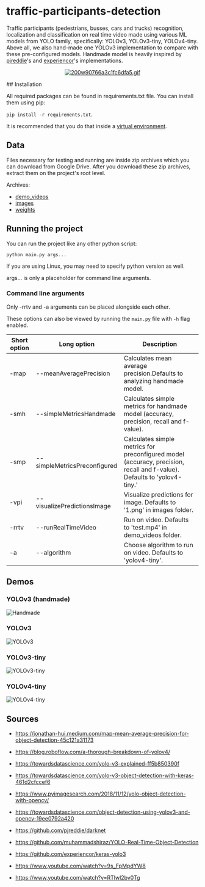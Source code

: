 # traffic-participants-detection

Traffic participants (pedestrians, busses, cars and trucks) recognition, localization and classification on real time video made using various ML models from YOLO family, specifically: YOLOv3, YOLOv3-tiny, YOLOv4-tiny. Above all, we also hand-made one YOLOv3 implementation to compare with these pre-configured models. Handmade model is heavily inspired by [pjreddie](https://github.com/pjreddie/darknet)'s and [experiencor](https://github.com/experiencor/keras-yolo3)'s implementations.

<div align="center"> 

  [![200w90766a3c1fc6dfa5.gif](https://s10.gifyu.com/images/200w90766a3c1fc6dfa5.gif)](https://gifyu.com/image/SbW8Q) 

</div>
## Installation

All required packages can be found in requirements.txt file. You can install them using pip:

`pip install -r requirements.txt`.

It is recommended that you do that inside a [virtual environment](https://docs.python.org/3/tutorial/venv.html).

## Data

Files necessary for testing and running are inside zip archives which you can download from Google Drive. After you download these zip archives, extract them on the project's root level.

Archives:

- [demo_videos](https://drive.google.com/file/d/1IkQJcNYo4uXjHGW2AVfFj4x9M9H9s3-V/view?usp=sharing)
- [images](https://drive.google.com/file/d/1U7lpKty4WrqENrBfXwfcCTJsgW3yk8gp/view?usp=sharing)
- [weights](https://drive.google.com/file/d/1aR09gku6OqK669yO9B1FNuDmHiniDqsP/view?usp=sharing)

## Running the project

You can run the project like any other python script:

`python main.py args...`

If you are using Linux, you may need to specify python version as well.

args... is only a placeholder for command line arguments.

### Command line arguments

Only -rrtv and -a arguments can be placed alongside each other.

These options can also be viewed by running the `main.py` file with `-h` flag enabled.

| Short option | Long option                  | Description                                                                                                             |
| ------------ | ---------------------------- | ----------------------------------------------------------------------------------------------------------------------- |
| -map         | --meanAveragePrecision       | Calculates mean average precision.Defaults to analyzing handmade model.                                                 |
| -smh         | --simpleMetricsHandmade      | Calculates simple metrics for handmade model (accuracy, precision, recall and f-value).                                 |
| -smp         | --simpleMetricsPreconfigured | Calculates simple metrics for preconfigured model (accuracy, precision, recall and f-value). Defaults to 'yolov4-tiny.' |
| -vpi         | --visualizePredictionsImage  | Visualize predictions for image. Defaults to '1.png' in images folder.                                                  |
| -rrtv        | --runRealTimeVideo           | Run on video. Defaults to 'test.mp4' in demo_videos folder.                                                             |
| -a           | --algorithm                  | Choose algorithm to run on video. Defaults to 'yolov4-tiny'.                                                            |

## Demos

### YOLOv3 (handmade)
![Handmade](./demos/handmade.gif)

### YOLOv3
![YOLOv3](./demos/v3.gif)

### YOLOv3-tiny
![YOLOv3-tiny](./demos/v3-tiny.gif)

### YOLOv4-tiny
![YOLOv4-tiny](./demos/v4-tiny.gif)

## Sources

- https://jonathan-hui.medium.com/map-mean-average-precision-for-object-detection-45c121a31173

- https://blog.roboflow.com/a-thorough-breakdown-of-yolov4/

- https://towardsdatascience.com/yolo-v3-explained-ff5b850390f

- https://towardsdatascience.com/yolo-v3-object-detection-with-keras-461d2cfccef6

- https://www.pyimagesearch.com/2018/11/12/yolo-object-detection-with-opencv/

- https://towardsdatascience.com/object-detection-using-yolov3-and-opencv-19ee0792a420

- https://github.com/pjreddie/darknet

- https://github.com/muhammadshiraz/YOLO-Real-Time-Object-Detection

- https://github.com/experiencor/keras-yolo3

- https://www.youtube.com/watch?v=9s_FpMpdYW8

- https://www.youtube.com/watch?v=RTlwl2bv0Tg
